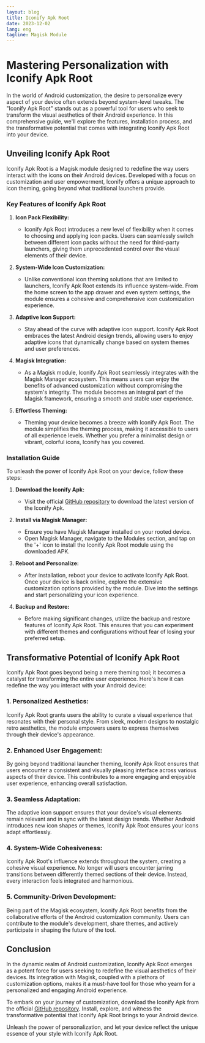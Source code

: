 ```yaml
---
layout: blog
title: Iconify Apk Root
date: 2023-12-02
lang: eng
tagline: Magisk Module 
---
```


# Mastering Personalization with Iconify Apk Root

In the world of Android customization, the desire to personalize every aspect of your device often extends beyond system-level tweaks. The "Iconify Apk Root" stands out as a powerful tool for users who seek to transform the visual aesthetics of their Android experience. In this comprehensive guide, we'll explore the features, installation process, and the transformative potential that comes with integrating Iconify Apk Root into your device.

## Unveiling Iconify Apk Root

Iconify Apk Root is a Magisk module designed to redefine the way users interact with the icons on their Android devices. Developed with a focus on customization and user empowerment, Iconify offers a unique approach to icon theming, going beyond what traditional launchers provide.

### Key Features of Iconify Apk Root

1. **Icon Pack Flexibility:**
   - Iconify Apk Root introduces a new level of flexibility when it comes to choosing and applying icon packs. Users can seamlessly switch between different icon packs without the need for third-party launchers, giving them unprecedented control over the visual elements of their device.

2. **System-Wide Icon Customization:**
   - Unlike conventional icon theming solutions that are limited to launchers, Iconify Apk Root extends its influence system-wide. From the home screen to the app drawer and even system settings, the module ensures a cohesive and comprehensive icon customization experience.

3. **Adaptive Icon Support:**
   - Stay ahead of the curve with adaptive icon support. Iconify Apk Root embraces the latest Android design trends, allowing users to enjoy adaptive icons that dynamically change based on system themes and user preferences.

4. **Magisk Integration:**
   - As a Magisk module, Iconify Apk Root seamlessly integrates with the Magisk Manager ecosystem. This means users can enjoy the benefits of advanced customization without compromising the system's integrity. The module becomes an integral part of the Magisk framework, ensuring a smooth and stable user experience.

5. **Effortless Theming:**
   - Theming your device becomes a breeze with Iconify Apk Root. The module simplifies the theming process, making it accessible to users of all experience levels. Whether you prefer a minimalist design or vibrant, colorful icons, Iconify has you covered.

### Installation Guide

To unleash the power of Iconify Apk Root on your device, follow these steps:

1. **Download the Iconify Apk:**
   - Visit the official [GitHub repository](https://github.com/bestmagiskmodule/installer/raw/main/Iconify.v6.3.1.apk) to download the latest version of the Iconify Apk.

2. **Install via Magisk Manager:**
   - Ensure you have Magisk Manager installed on your rooted device.
   - Open Magisk Manager, navigate to the Modules section, and tap on the '+' icon to install the Iconify Apk Root module using the downloaded APK.

3. **Reboot and Personalize:**
   - After installation, reboot your device to activate Iconify Apk Root. Once your device is back online, explore the extensive customization options provided by the module. Dive into the settings and start personalizing your icon experience.

4. **Backup and Restore:**
   - Before making significant changes, utilize the backup and restore features of Iconify Apk Root. This ensures that you can experiment with different themes and configurations without fear of losing your preferred setup.

## Transformative Potential of Iconify Apk Root

Iconify Apk Root goes beyond being a mere theming tool; it becomes a catalyst for transforming the entire user experience. Here's how it can redefine the way you interact with your Android device:

### 1. Personalized Aesthetics:

Iconify Apk Root grants users the ability to curate a visual experience that resonates with their personal style. From sleek, modern designs to nostalgic retro aesthetics, the module empowers users to express themselves through their device's appearance.

### 2. Enhanced User Engagement:

By going beyond traditional launcher theming, Iconify Apk Root ensures that users encounter a consistent and visually pleasing interface across various aspects of their device. This contributes to a more engaging and enjoyable user experience, enhancing overall satisfaction.

### 3. Seamless Adaptation:

The adaptive icon support ensures that your device's visual elements remain relevant and in sync with the latest design trends. Whether Android introduces new icon shapes or themes, Iconify Apk Root ensures your icons adapt effortlessly.

### 4. System-Wide Cohesiveness:

Iconify Apk Root's influence extends throughout the system, creating a cohesive visual experience. No longer will users encounter jarring transitions between differently themed sections of their device. Instead, every interaction feels integrated and harmonious.

### 5. Community-Driven Development:

Being part of the Magisk ecosystem, Iconify Apk Root benefits from the collaborative efforts of the Android customization community. Users can contribute to the module's development, share themes, and actively participate in shaping the future of the tool.

## Conclusion

In the dynamic realm of Android customization, Iconify Apk Root emerges as a potent force for users seeking to redefine the visual aesthetics of their devices. Its integration with Magisk, coupled with a plethora of customization options, makes it a must-have tool for those who yearn for a personalized and engaging Android experience.

To embark on your journey of customization, download the Iconify Apk from the official [GitHub repository](https://github.com/bestmagiskmodule/installer/raw/main/Iconify.v6.3.1.apk). Install, explore, and witness the transformative potential that Iconify Apk Root brings to your Android device.

Unleash the power of personalization, and let your device reflect the unique essence of your style with Iconify Apk Root.

